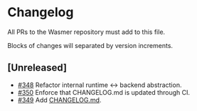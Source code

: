 # Changelog

All PRs to the Wasmer repository must add to this file.

Blocks of changes will separated by version increments.

## **[Unreleased]**
- [#348](https://github.com/wasmerio/wasmer/pull/348) Refactor internal runtime ↔️ backend abstraction.
- [#350](https://github.com/wasmerio/wasmer/pull/350) Enforce that CHANGELOG.md is updated through CI.
- [#349](https://github.com/wasmerio/wasmer/pull/349) Add [CHANGELOG.md](https://github.com/wasmerio/wasmer/blob/master/CHANGELOG.md).
